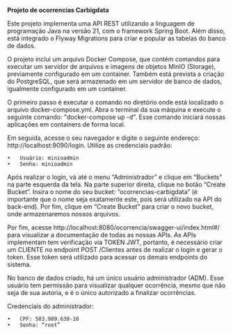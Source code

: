 **Projeto de ocorrencias Carbigdata**

Este projeto implementa uma API REST utilizando a linguagem de programação Java na versão 21, com o framework Spring Boot. Além disso, está integrado o Flyway Migrations para criar e popular as tabelas do banco de dados.

O projeto inclui um arquivo Docker Compose, que contém comandos para executar um servidor de arquivos e imagens de objetos MinIO (Storage), previamente configurado em um container. Também está prevista a criação do PostgreSQL, que será armazenado em um servidor de banco de dados, igualmente configurado em um container.


O primeiro passo é executar o comando no diretório onde está localizado o arquivo docker-compose.yml. Abra o terminal da sua máquina e execute o seguinte comando: "docker-compose up -d". Esse comando iniciará nossas aplicações em containers de forma local.

Em seguida, acesse o seu navegador e digite o seguinte endereço: http://localhost:9090/login. Utilize as credenciais padrão:

	•	Usuário: minioadmin
	•	Senha: minioadmin

Após realizar o login, vá até o menu “Administrador” e clique em “Buckets” na parte esquerda da tela. Na parte superior direita, clique no botão “Create Bucket”. Insira o nome do seu bucket: “ocorrencias-carbigdata” (é importante que o nome seja exatamente este, pois será utilizado na API do back-end). Por fim, clique em “Create Bucket” para criar o novo bucket, onde armazenaremos nossos arquivos.

Por fim, acesse http://localhost:8080/ocorrencia/swagger-ui/index.html#/ para visualizar a documentação de todas as nossas APIs. As APIs implementam tem verificação via TOKEN JWT, portanto, é necessário criar um CLIENTE no endpoint POST /Clientes antes de realizar o login e gerar o token. Esse token será utilizado para acessar os demais endpoints do sistema.

No banco de dados criado, há um único usuário administrador (ADM). Esse usuário tem permissão para visualizar qualquer ocorrência, mesmo que não seja de sua autoria, e é o único autorizado a finalizar ocorrências.

Credenciais do administrador:

	•	CPF: 503.989.630-10
	•	Senha: “root”
